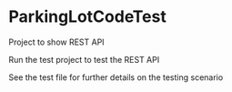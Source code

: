 # ParkingLotCodeTest
Project to show REST API

Run the test project to test the REST API

See the test file for further details on the testing scenario

